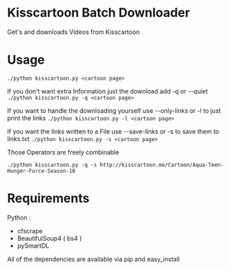 # Kisscartoon Batch Downloader

Get's and downloads Videos from Kisscartoon

# Usage


```./python kisscartoon.py <cartoon page> ```

If you don't want extra Information just the download add -q or --quiet
```./python kisscartoon.py -q <cartoon page> ```

If you want to handle the downloading yourself use --only-links or -l to just print the links
```./python kisscartoon.py -l <cartoon page> ```

If you want the links written to a File use --save-links or -s to save them to links.txt
```./python kisscartoon.py -s <cartoon page> ```

Those Operators are freely combinable


```./python kisscartoon.py -q -s http://kisscartoon.me/Cartoon/Aqua-Teen-Hunger-Force-Season-10```

# Requirements

Python :
* cfscrape
* BeautifulSoup4 ( bs4 )
* pySmartDL

All of the dependencies are available via pip and easy_install


 


